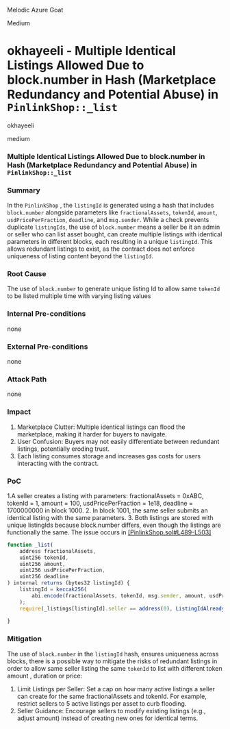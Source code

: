 Melodic Azure Goat

Medium

# okhayeeli - Multiple Identical Listings Allowed Due to block.number in Hash (Marketplace Redundancy and Potential Abuse) in `PinlinkShop::_list`

okhayeeli 

medium

 ### Multiple Identical Listings Allowed Due to block.number in Hash (Marketplace Redundancy and Potential Abuse) in `PinlinkShop::_list`


### Summary

In the `PinlinkShop` , the `listingId` is generated using a hash that includes `block.number` alongside parameters like `fractionalAssets`, `tokenId`, `amount`, `usdPricePerFraction`, `deadline`, and `msg.sender`. While a check prevents duplicate `listingIds`, the use of `block.number` means a seller be it an admin or seller who can list asset bought, can create multiple listings with identical parameters in different blocks, each resulting in a unique `listingId`. This allows redundant listings to exist, as the contract does not enforce uniqueness of listing content beyond the `listingId`.

### Root Cause

The use of `block.number` to generate unique listing Id to allow same `tokenId` to be listed multiple time  with varying listing values

### Internal Pre-conditions

none

### External Pre-conditions

none

### Attack Path

none

### Impact

1. Marketplace Clutter: Multiple identical listings can flood the marketplace, making it harder for buyers to navigate.
2. User Confusion: Buyers may not easily differentiate between redundant listings, potentially eroding trust.
3. Each listing consumes storage and increases gas costs for users interacting with the contract.

### PoC

1.A seller creates a listing with parameters: fractionalAssets = 0xABC, tokenId = 1, amount = 100, usdPricePerFraction = 1e18, deadline = 1700000000 in block 1000.
2. In block 1001, the same seller submits an identical listing with the same parameters.
3. Both listings are stored with unique listingIds because block.number differs, even though the listings are functionally the same.
The issue occurs in [[PinlinkShop.sol#L489-L503]](https://github.com/sherlock-audit/2025-03-pinlink-rwa-tokenized-depin-marketplace/blob/main/marketplace-contracts/src/marketplaces/pinlinkShop.sol)

```javascript
function _list(
    address fractionalAssets,
    uint256 tokenId,
    uint256 amount,
    uint256 usdPricePerFraction,
    uint256 deadline
) internal returns (bytes32 listingId) {
    listingId = keccak256(
        abi.encode(fractionalAssets, tokenId, msg.sender, amount, usdPricePerFraction, deadline, block.number)
    );
    require(_listings[listingId].seller == address(0), ListingIdAlreadyExists());
  
}
```

### Mitigation

The use of `block.number` in the `listingId` hash, ensures uniqueness across blocks, there is a possible way to mitigate the risks of redundant listings in order to allow  same seller listing the same `tokenId` to list with different token amount , duration or price:   

1.  Limit Listings per Seller: Set a cap on how many active listings a seller can create for the same fractionalAssets and tokenId. For example, restrict sellers to 5 active listings per asset to curb flooding.
2.  Seller Guidance: Encourage sellers to modify existing listings (e.g., adjust amount) instead of creating new ones for identical terms.